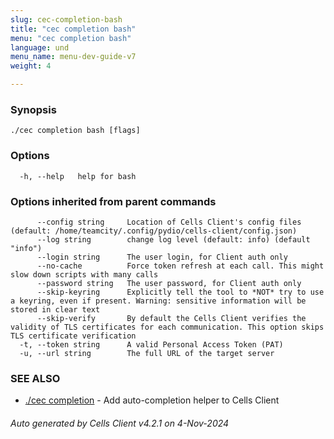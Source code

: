 ```yaml
---
slug: cec-completion-bash
title: "cec completion bash"
menu: "cec completion bash"
language: und
menu_name: menu-dev-guide-v7
weight: 4

---
```



### Synopsis



```
./cec completion bash [flags]
```

### Options

```
  -h, --help   help for bash
```

### Options inherited from parent commands

```
      --config string     Location of Cells Client's config files (default: /home/teamcity/.config/pydio/cells-client/config.json)
      --log string        change log level (default: info) (default "info")
      --login string      The user login, for Client auth only
      --no-cache          Force token refresh at each call. This might slow down scripts with many calls
      --password string   The user password, for Client auth only
      --skip-keyring      Explicitly tell the tool to *NOT* try to use a keyring, even if present. Warning: sensitive information will be stored in clear text
      --skip-verify       By default the Cells Client verifies the validity of TLS certificates for each communication. This option skips TLS certificate verification
  -t, --token string      A valid Personal Access Token (PAT)
  -u, --url string        The full URL of the target server
```

### SEE ALSO

* [./cec completion](../cec-completion)	 - Add auto-completion helper to Cells Client

###### Auto generated by Cells Client v4.2.1 on 4-Nov-2024
